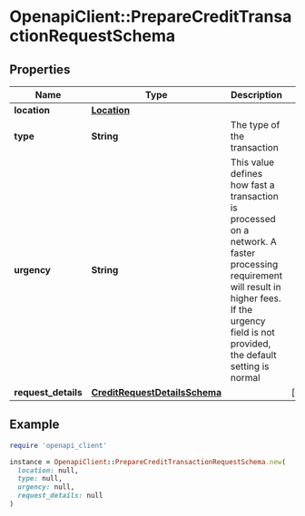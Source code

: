 # OpenapiClient::PrepareCreditTransactionRequestSchema

## Properties

| Name | Type | Description | Notes |
| ---- | ---- | ----------- | ----- |
| **location** | [**Location**](Location.md) |  |  |
| **type** | **String** | The type of the transaction |  |
| **urgency** | **String** | This value defines how fast a transaction is processed on a network. A faster processing requirement will result in higher fees. If the urgency field is not provided, the default setting is normal |  |
| **request_details** | [**CreditRequestDetailsSchema**](CreditRequestDetailsSchema.md) |  | [optional] |

## Example

```ruby
require 'openapi_client'

instance = OpenapiClient::PrepareCreditTransactionRequestSchema.new(
  location: null,
  type: null,
  urgency: null,
  request_details: null
)
```

